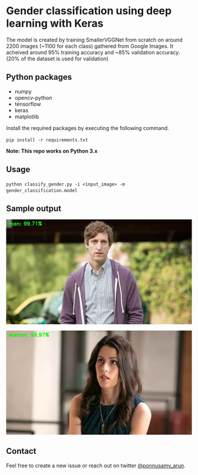 # Gender classification using deep learning with Keras
The model is created by training SmallerVGGNet from scratch on around 2200 images (~1100 for each class) gathered from Google Images. It acheived around 95% training accuracy and ~85% validation accuracy. (20% of the dataset is used for validation)

## Python packages
* numpy
* opencv-python
* tensorflow
* keras
* matplotlib

Install the required packages by executing the following command.

`pip install -r requirements.txt`

**Note: This repo works on Python 3.x** 

## Usage
`python classify_gender.py -i <input_image> -m gender_classification.model`

## Sample output
![](sample_output1.jpg)

![](sample_output2.jpg)

## Contact
Feel free to create a new issue or reach out on twitter [@ponnusamy_arun](twitter.com/ponnusamy_arun).
